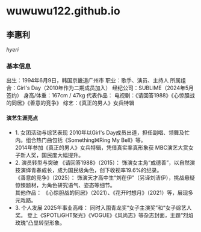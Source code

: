 # wuwuwu122.github.io
<!DOCTYPE html>
<html>
<head>
     <title>善意的竞争</title>
</head>
<body>
<h2>李惠利</h2>  <em>hyeri</em>
<h3>基本信息</h3>
出生：1994年6月9日，韩国京畿道广州市
职业：歌手、演员、主持人
所属组合：Girl's Day（2010年作为二期成员加入）
经纪公司：SUBLIME（2024年5月签约）
身高/体重：167cm / 47kg
代表作品：
电视剧：《请回答1988》《心惊胆战的同居》《善意的竞争》
综艺：《真正的男人》女兵特辑
<h4>演艺生涯亮点</h4>
<ul>
  <li>
1. 女团活动与综艺表现
2010年以Girl's Day成员出道，担任副唱、领舞及忙内。组合热门曲包括《Something》《Ring My Bell》等。<br>
2014年参加《真正的男人》女兵特辑，凭借真实率真形象获 MBC演艺大赏女子新人奖，国民度大幅提升。
</li>
<li>
2. 演员转型与突破
《请回答1988》（2015）：
饰演女主角“成德善”，以自然演技演绎青春成长，成为国民级角色，创下收视率19.6%的纪录。<br>
《善意的竞争》（2025）：
饰演天才高中生“刘在伊”（另译刘洁伊），挑战悬疑惊悚题材，为角色研究语气、姿态等细节。<br>
其他作品：
《心惊胆战的同居》（2021）、《花开时想月》（2021）等，展现多元戏路。
</li>
<li>
3. 个人发展
2025年事业高峰：
同时入围青龙奖“女子主演奖”和“女子综艺人奖。
登上《SPOTLiGHT聚光》《VOGUE》《风尚志》等杂志封面，主题“烈焰玫瑰”凸显转型形象。
</li>
</body>
</html>
